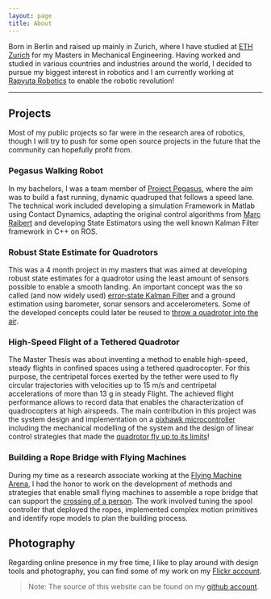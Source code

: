 ```yaml
---
layout: page
title: About
---
```


Born in Berlin and raised up mainly in Zurich, where I have studied at [ETH Zurich](https://www.ethz.ch/en.html) for my Masters in Mechanical Engineering. Having worked and studied in various countries and industries around the world, I decided to pursue my biggest interest in robotics and I am currently working at [Rapyuta Robotics](http://www.rapyuta-robotics.com/) to enable the robotic revolution!

----

## Projects

Most of my public projects so far were in the research area of robotics, though I will try to push for some open source projects in the future that the community can hopefully profit from. 

### Pegasus Walking Robot

In my bachelors, I was a team member of [Project Pegasus](http://www.pegasus.ethz.ch/index.html), where the aim was to build a fast running, dynamic quadruped that follows a speed lane. The technical work included developing a simulation Framework in Matlab using Contact Dynamics, adapting the original control algorithms from [Marc Raibert](https://books.google.ch/books?id=EXRiBnQ37RwC&redir_esc=y) and developing State Estimators using the well known Kalman Filter framework in C++ on ROS.

### Robust State Estimate for Quadrotors

This was a 4 month project in my masters that was aimed at developing robust state estimates for a quadrotor using the least amount of sensors possible to enable a smooth landing. An important concept was the so called (and now widely used) [error-state Kalman Filter](http://www.iri.upc.edu/people/jsola/JoanSola/objectes/notes/kinematics.pdf) and a ground estimation using barometer, sonar sensors and accelerometers. Some of the developed concepts could later be reused to [throw a quadrotor into the air](https://www.youtube.com/watch?v=pGU1s6Y55JI).

### High-Speed Flight of a Tethered Quadrotor

The Master Thesis was about inventing a method to enable high-speed, steady flights in confined spaces using a tethered quadrocopter. For this purpose, the centripetal forces exerted by the tether were used to fly circular trajectories with velocities up to 15 m/s and centripetal accelerations of more than 13 g in steady Flight. The achieved flight performance allows to record data that enables the characterization of quadrocopters at high airspeeds. The main contribution in this project was the system design and implementation on a [pixhawk microcontroller](https://pixhawk.org/) including the mechanical modelling of the system and the design of linear control strategies that made the [quadrotor fly up to its limits](https://www.youtube.com/watch?v=iJPy1geXu4M)!

### Building a Rope Bridge with Flying Machines

During my time as a research associate working at the [Flying Machine Arena](http://flyingmachinearena.org/), I had the honor to work on the development of methods and strategies that enable small flying machines to assemble a
rope bridge that can support the [crossing of a person](https://www.youtube.com/watch?v=CCDIuZUfETc). The work involved tuning the spool controller that deployed the ropes, implemented complex motion primitives and identify rope models to plan the building process.

## Photography

Regarding online presence in my free time, I like to play around with design tools and photography, you can find some of my work on my [Flickr account](https://www.flickr.com/photos/144925784@N04/).

> Note: The source of this website can be found on my [github account](https://github.com/schulz-m/schulz-m.github.io).
